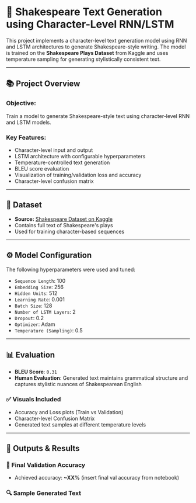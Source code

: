 # 🧠 Shakespeare Text Generation using Character-Level RNN/LSTM

This project implements a character-level text generation model using RNN and LSTM architectures to generate Shakespeare-style writing. The model is trained on the **Shakespeare Plays Dataset** from Kaggle and uses temperature sampling for generating stylistically consistent text.

---

## 📚 Project Overview

### Objective:
Train a model to generate Shakespeare-style text using character-level RNN and LSTM models. 

### Key Features:
- Character-level input and output
- LSTM architecture with configurable hyperparameters
- Temperature-controlled text generation
- BLEU score evaluation
- Visualization of training/validation loss and accuracy
- Character-level confusion matrix

---

## 📁 Dataset

- **Source:** [Shakespeare Dataset on Kaggle](https://www.kaggle.com/datasets/kingburrito666/shakespeare-plays)
- Contains full text of Shakespeare's plays
- Used for training character-based sequences

---

## ⚙️ Model Configuration

The following hyperparameters were used and tuned:

- `Sequence Length`: 100
- `Embedding Size`: 256
- `Hidden Units`: 512
- `Learning Rate`: 0.001
- `Batch Size`: 128
- `Number of LSTM Layers`: 2
- `Dropout`: 0.2
- `Optimizer`: Adam
- `Temperature (Sampling)`: 0.5

---

## 📊 Evaluation

- **BLEU Score**: `0.31`  
- **Human Evaluation**: Generated text maintains grammatical structure and captures stylistic nuances of Shakespearean English

### ✅ Visuals Included
- Accuracy and Loss plots (Train vs Validation)
- Character-level Confusion Matrix
- Generated text samples at different temperature levels

---

## 🧪 Outputs & Results

### 🎯 Final Validation Accuracy
- Achieved accuracy: **~XX%** (insert final val accuracy from notebook)

### 🔍 Sample Generated Text
